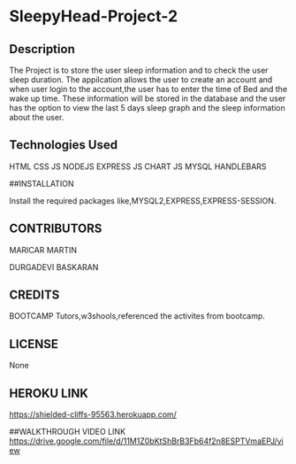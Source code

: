 # SleepyHead-Project-2 

## Description

The Project is to store the user sleep information and to check the user sleep duration. The appilcation allows the user to create an account and when user login to the account,the user has to enter the time of Bed and the wake up time. These information will be stored in the database and the user has the option to view the last 5 days  sleep graph and the sleep information about the user.

## Technologies Used
HTML
CSS
JS
NODEJS
EXPRESS JS
CHART JS
MYSQL
HANDLEBARS

##INSTALLATION

Install the required packages like,MYSQL2,EXPRESS,EXPRESS-SESSION.

## CONTRIBUTORS

MARICAR MARTIN

DURGADEVI BASKARAN

## CREDITS

BOOTCAMP Tutors,w3shools,referenced the activites from bootcamp. 

## LICENSE

None

## HEROKU LINK
https://shielded-cliffs-95563.herokuapp.com/

##WALKTHROUGH VIDEO LINK
https://drive.google.com/file/d/11M1Z0bKtShBrB3Fb64f2n8ESPTVmaEPJ/view
